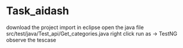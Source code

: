# Task_aidash

download the project
import in eclipse
open the java file src/test/java/Test_api/Get_categories.java
right click
run as -> TestNG
observe the tescase


